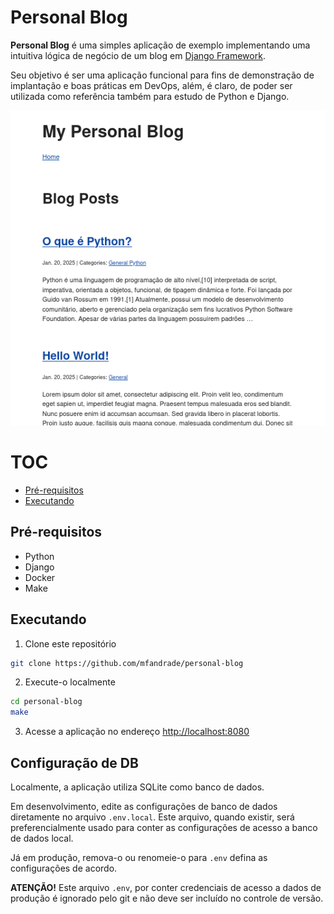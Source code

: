 # Personal Blog

**Personal Blog** é uma simples aplicação de exemplo implementando uma
intuitiva lógica de negócio de um blog em [Django Framework](https://www.djangoproject.com/).

Seu objetivo é ser uma aplicação funcional para fins de demonstração de
implantação e boas práticas em DevOps, além, é claro, de poder ser utilizada
como referência também para estudo de Python e Django.

![Tela inicial](screenshot.png)

# TOC

<!--toc:start-->

- [Pré-requisitos](#pré-requisitos)
- [Executando](#executando)
<!--toc:end-->

## Pré-requisitos

- Python
- Django
- Docker
- Make

## Executando

1. Clone este repositório

```bash
git clone https://github.com/mfandrade/personal-blog
```

2. Execute-o localmente

```bash
cd personal-blog
make
```

3. Acesse a aplicação no endereço <http://localhost:8080>

## Configuração de DB

Localmente, a aplicação utiliza SQLite como banco de dados.

Em desenvolvimento, edite as configurações de banco de dados diretamente no
arquivo `.env.local`. Este arquivo, quando existir, será preferencialmente
usado para conter as configurações de acesso a banco de dados local.

Já em produção, remova-o ou renomeie-o para `.env` defina as configurações
de acordo.

**ATENÇÃO!** Este arquivo `.env`, por conter credenciais de acesso a dados
de produção é ignorado pelo git e não deve ser incluído no controle de versão.

